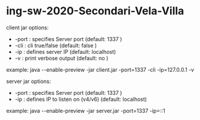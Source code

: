 # ing-sw-2020-Secondari-Vela-Villa

client jar options:
* -port : specifies Server port (default: 1337     )
* -cli  : cli true/false        (default: false    )
* -ip   : defines server IP     (default: localhost)
* -v    : print verbose output  (default: no       )


example: java --enable-preview -jar client.jar -port=1337 -cli -ip=127.0.0.1 -v

server jar options:
* -port : specifies Server port            (default: 1337     )
* -ip   : defines IP to listen on (v4/v6)  (default: localhost)


example: java --enable-preview -jar server.jar -port=1337 -ip=::1
